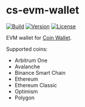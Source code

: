 # cs-evm-wallet

[![Build](https://github.com/CoinSpace/cs-evm-wallet/actions/workflows/ci.yml/badge.svg)](https://github.com/CoinSpace/cs-evm-wallet/actions/workflows/ci.yml)
[![Version](https://img.shields.io/github/v/tag/CoinSpace/cs-evm-wallet?label=version)](https://github.com/CoinSpace/cs-evm-wallet/tags)
[![License](https://img.shields.io/github/license/CoinSpace/cs-evm-wallet?color=blue)](https://github.com/CoinSpace/cs-evm-wallet/blob/master/LICENSE)

EVM wallet for [Coin Wallet](https://github.com/CoinSpace/CoinSpace).

Supported coins:
- Arbitrum One
- Avalanche
- Binance Smart Chain
- Ethereum
- Ethereum Classic
- Optimism
- Polygon
